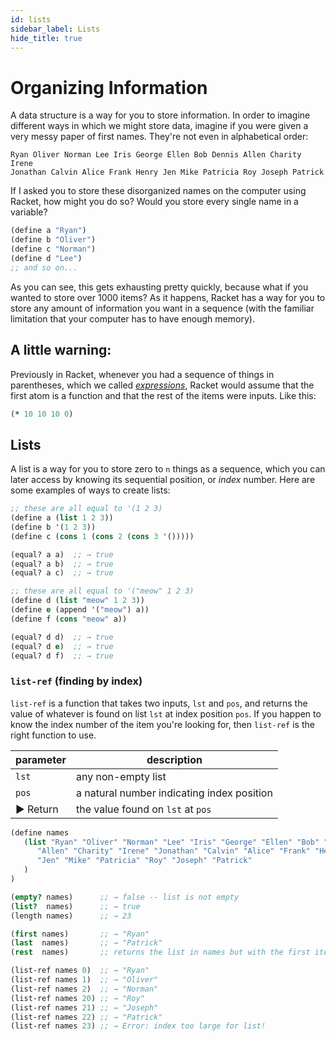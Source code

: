 ```yaml
---
id: lists
sidebar_label: Lists
hide_title: true
---
```


# Organizing Information

A data structure is a way for you to store information. In order to imagine
different ways in which we might store data, imagine if you were given a very
messy paper of first names. They're not even in alphabetical order:

```
Ryan Oliver Norman Lee Iris George Ellen Bob Dennis Allen Charity Irene
Jonathan Calvin Alice Frank Henry Jen Mike Patricia Roy Joseph Patrick
```

If I asked you to store these disorganized names on the computer using Racket,
how might you do so? Would you store every single name in a variable?

``` clojure
(define a "Ryan")
(define b "Oliver")
(define c "Norman")
(define d "Lee")
;; and so on...
```

As you can see, this gets exhausting pretty quickly, because what if you wanted
to store over 1000 items? As it happens, Racket has a way for you to store any
amount of information you want in a sequence (with the familiar limitation that
your computer has to have enough memory).

## A little warning:

Previously in Racket, whenever you had a sequence of things in parentheses,
which we called [*expressions*](expression.md), Racket would assume that the 
first atom is a function and that the rest of the items were inputs. Like this:

``` clojure
(* 10 10 10 0)
```

## Lists

A list is a way for you to store zero to `n` things as a sequence, which you can
later access by knowing its sequential position, or _index_ number. Here are
some examples of ways to create lists:

``` clojure
;; these are all equal to '(1 2 3)
(define a (list 1 2 3))
(define b '(1 2 3))
(define c (cons 1 (cons 2 (cons 3 '()))))

(equal? a a)  ;; → true
(equal? a b)  ;; → true
(equal? a c)  ;; → true

;; these are all equal to '("meow" 1 2 3)
(define d (list "meow" 1 2 3))
(define e (append '("meow") a))
(define f (cons "meow" a))

(equal? d d)  ;; → true
(equal? d e)  ;; → true
(equal? d f)  ;; → true
```

### `list-ref` (finding by index)

`list-ref` is a function that takes two inputs, `lst` and `pos`, and returns the
value of whatever is found on list `lst` at index position `pos`. If you happen
to know the index number of the item you're looking for, then `list-ref` is the
right function to use.

| parameter | description
| --------- | -----------
| `lst`     | any non-empty list
| `pos`     | a natural number indicating index position
| ► Return  | the value found on `lst` at `pos`

``` clojure
(define names 
   (list "Ryan" "Oliver" "Norman" "Lee" "Iris" "George" "Ellen" "Bob" "Dennis" 
      "Allen" "Charity" "Irene" "Jonathan" "Calvin" "Alice" "Frank" "Henry" 
      "Jen" "Mike" "Patricia" "Roy" "Joseph" "Patrick"
   )
)

(empty? names)      ;; → false -- list is not empty
(list?  names)      ;; → true
(length names)      ;; → 23

(first names)       ;; → "Ryan"
(last  names)       ;; → "Patrick"
(rest  names)       ;; returns the list in names but with the first item removed.

(list-ref names 0)  ;; → "Ryan"
(list-ref names 1)  ;; → "Oliver"
(list-ref names 2)  ;; → "Norman"
(list-ref names 20) ;; → "Roy"
(list-ref names 21) ;; → "Joseph"
(list-ref names 22) ;; → "Patrick"
(list-ref names 23) ;; → Error: index too large for list!
```
